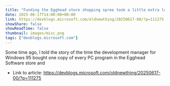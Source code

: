 ```yaml
---
title: "Funding the Egghead store shopping spree took a little extra legwork"
date: 2025-06-17T14:00:00+00:00
link: https://devblogs.microsoft.com/oldnewthing/20250617-00/?p=111275
showShare: false
showReadTime: false
thumbnail: images/misc.png
tags: ["devblogs.microsoft.com"]
---
```

Some time ago, I told the story of the time the development manager for Windows 95 bought one copy of every PC program in the Egghead Software store and

- Link to article: https://devblogs.microsoft.com/oldnewthing/20250617-00/?p=111275